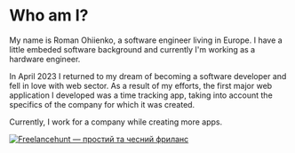 # Who am I?

My name is Roman Ohiienko, a software engineer living in Europe. I have a little embeded software background and currently I'm working as a hardware engineer.

In April 2023 I returned to my dream of becoming a software developer and fell in love with web sector. As a result of my efforts, the first major web application I developed was a time tracking app, taking into account the specifics of the company for which it was created.

Currently, I work for a company while creating more apps.

<a href="https://freelancehunt.com/freelancer/romek_kowalski.html?from=shield&r=aOZrv" target="_blank"><img src="https://freelancehunt.com/shields/display/id/315603/type/reviews?style=flat&amp;lang=uk" alt="Freelancehunt — простий та чесний фриланс"></a>
